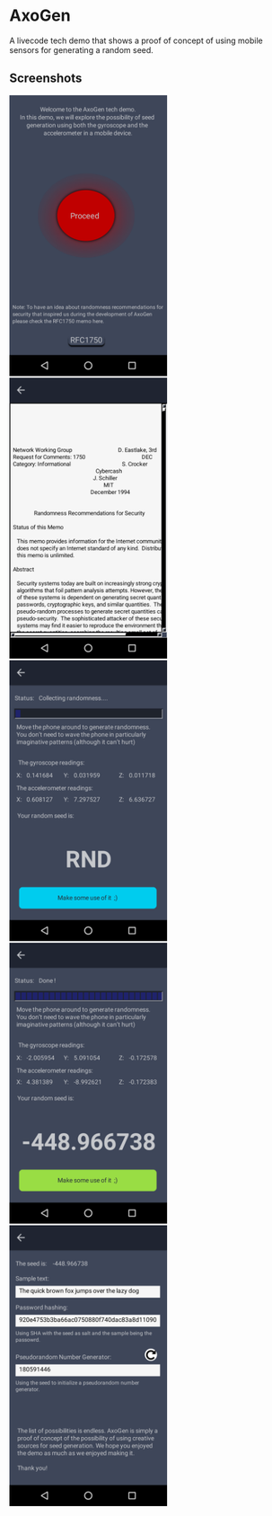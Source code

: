 # AxoGen
A livecode tech demo that shows a proof of concept of using mobile sensors for generating a random seed.
## Screenshots
<img src="https://raw.githubusercontent.com/Majed6/AxoGen/master/screenshots/Screenshot_20161218-182500.png" height="500">
<img src="https://raw.githubusercontent.com/Majed6/AxoGen/master/screenshots/Screenshot_20161218-182510.png" height="500">
<img src="https://raw.githubusercontent.com/Majed6/AxoGen/master/screenshots/Screenshot_20161218-182518.png" height="500">
<img src="https://raw.githubusercontent.com/Majed6/AxoGen/master/screenshots/Screenshot_20161218-182631.png" height="500">
<img src="https://raw.githubusercontent.com/Majed6/AxoGen/master/screenshots/Screenshot_20161218-182640.png" height="500">
